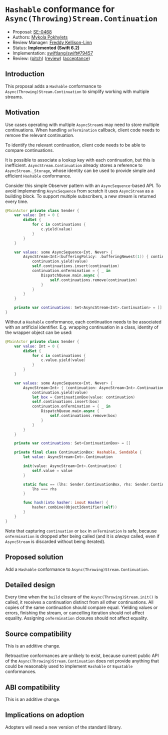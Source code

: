 # `Hashable` conformance for `Async(Throwing)Stream.Continuation`

* Proposal: [SE-0468](0468-async-stream-continuation-hashable-conformance.md)
* Authors: [Mykola Pokhylets](https://github.com/nickolas-pohilets)
* Review Manager: [Freddy Kellison-Linn](https://github.com/Jumhyn)
* Status: **Implemented (Swift 6.2)**
* Implementation: [swiftlang/swift#79457](https://github.com/swiftlang/swift/pull/79457)
* Review: ([pitch](https://forums.swift.org/t/pitch-add-hashable-conformance-to-asyncstream-continuation/77897)) ([review](https://forums.swift.org/t/se-0468-hashable-conformance-for-async-throwing-stream-continuation/78487)) ([acceptance](https://forums.swift.org/t/accepted-se-0468-hashable-conformance-for-async-throwing-stream-continuation/79116))

## Introduction

This proposal adds a `Hashable` conformance to `Async(Throwing)Stream.Continuation`
to simplify working with multiple streams.

## Motivation

Use cases operating with multiple `AsyncStream`s may need to store multiple continuations.
When handling `onTermination` callback, client code needs to remove the relevant continuation.

To identify the relevant continuation, client code needs to be able to compare continuations.

It is possible to associate a lookup key with each continuation, but this is inefficient.
`AsyncStream.Continuation` already stores a reference to `AsyncStream._Storage`,
whose identity can be used to provide simple and efficient `Hashable` conformance.

Consider this simple Observer pattern with an `AsyncSequence`-based API.
To avoid implementing `AsyncSequence` from scratch it uses `AsyncStream` as a building block.
To support multiple subscribers, a new stream is returned every time.

```swift
@MainActor private class Sender {
    var value: Int = 0 {
        didSet {
            for c in continuations {
                c.yield(value)
            }
        }
    }

    var values: some AsyncSequence<Int, Never> {
        AsyncStream<Int>(bufferingPolicy: .bufferingNewest(1)) { continuation in
            continuation.yield(value)
            self.continuations.insert(continuation)
            continuation.onTermination = { _ in
                DispatchQueue.main.async {
                    self.continuations.remove(continuation)
                }
            }
        }
    }

    private var continuations: Set<AsyncStream<Int>.Continuation> = []
}
```

Without a `Hashable` conformance, each continuation needs to be associated with an artificial identifier.
E.g. wrapping continuation in a class, identity of the wrapper object can be used:

```swift
@MainActor private class Sender {
    var value: Int = 0 {
        didSet {
            for c in continuations {
                c.value.yield(value)
            }
        }
    }

    var values: some AsyncSequence<Int, Never> {
        AsyncStream<Int> { (continuation: AsyncStream<Int>.Continuation) -> Void in
            continuation.yield(value)
            let box = ContinuationBox(value: continuation)
            self.continuations.insert(box)
            continuation.onTermination = { _ in
                DispatchQueue.main.async {
                    self.continuations.remove(box)
                }
            }
        }
    }

    private var continuations: Set<ContinuationBox> = []

    private final class ContinuationBox: Hashable, Sendable {
        let value: AsyncStream<Int>.Continuation

        init(value: AsyncStream<Int>.Continuation) {
            self.value = value
        }

        static func == (lhs: Sender.ContinuationBox, rhs: Sender.ContinuationBox) -> Bool {
            lhs === rhs
        }

        func hash(into hasher: inout Hasher) {
            hasher.combine(ObjectIdentifier(self))
        }
    }
}
```

Note that capturing `continuation` or `box` in `onTermination` is safe, because `onTermination` is dropped after being called
(and it is _always_ called, even if `AsyncStream` is discarded without being iterated).

## Proposed solution

Add a `Hashable` conformance to `Async(Throwing)Stream.Continuation`.

## Detailed design

Every time when the `build` closure of the `Async(Throwing)Stream.init()` is called,
it receives a continuation distinct from all other continuations.
All copies of the same continuation should compare equal.
Yielding values or errors, finishing the stream, or cancelling iteration should not affect equality.
Assigning `onTermination` closures should not affect equality.

## Source compatibility

This is an additive change.

Retroactive conformances are unlikely to exist, because current public API of the `Async(Throwing)Stream.Continuation` 
does not provide anything that could be reasonably used to implement `Hashable` or `Equatable` conformances.

## ABI compatibility

This is an additive change. 

## Implications on adoption

Adopters will need a new version of the standard library.
